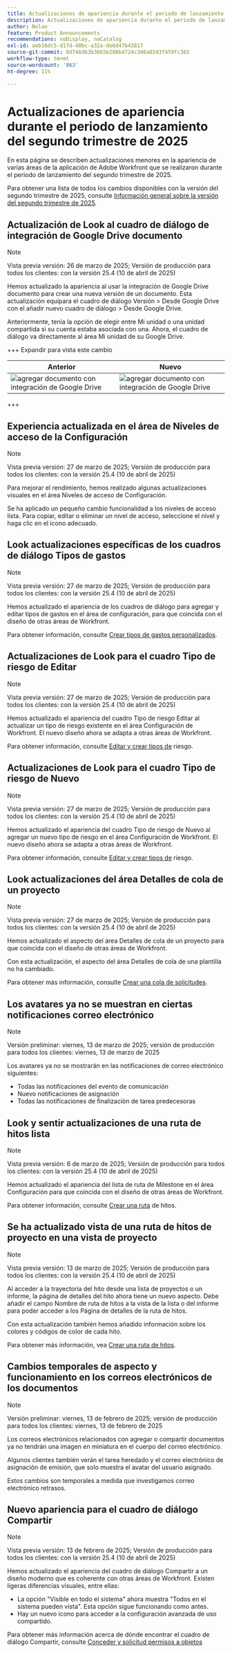 ```yaml
---
title: Actualizaciones de apariencia durante el periodo de lanzamiento del segundo trimestre de 2025
description: Actualizaciones de apariencia durante el periodo de lanzamiento del segundo trimestre de 2025
author: Nolan
feature: Product Announcements
recommendations: noDisplay, noCatalog
exl-id: aeb16dc5-d17d-40bc-a32a-de6d47b43817
source-git-commit: 0d746db3b3665b288b4724c346a02d3f459fc365
workflow-type: tm+mt
source-wordcount: '863'
ht-degree: 11%

---
```


# Actualizaciones de apariencia durante el periodo de lanzamiento del segundo trimestre de 2025

En esta página se describen actualizaciones menores en la apariencia de varias áreas de la aplicación de Adobe Workfront que se realizaron durante el periodo de lanzamiento del segundo trimestre de 2025.

Para obtener una lista de todos los cambios disponibles con la versión del segundo trimestre de 2025, consulte [Información general sobre la versión del segundo trimestre de 2025](/help/quicksilver/product-announcements/product-releases/25-q2-release-activity/25-q2-release-overview.md).

## Actualización de Look al cuadro de diálogo de integración de Google Drive documento

>[!NOTE]
>
>Vista previa versión: 26 de marzo de 2025; Versión de producción para todos los clientes: con la versión 25.4 (10 de abril de 2025)

Hemos actualizado la apariencia al usar la integración de Google Drive documento para crear una nueva versión de un documento. Esta actualización equipara el cuadro de diálogo Versión > Desde Google Drive con el añadir nuevo cuadro de diálogo > Desde Google Drive.

Anteriormente, tenía la opción de elegir entre Mi unidad o una unidad compartida si su cuenta estaba asociada con una. Ahora, el cuadro de diálogo va directamente al área Mi unidad de su Google Drive.

+++ Expandir para vista este cambio

<table>
 <thead>
    <tr>
        <th>Anterior</th>
        <th>Nuevo</th>
    </tr>
  </thead>
 <tr>
        <td><img src="assets/legacy-add.png" alt="agregar documento con integración de Google Drive"></td>
         <td><img src="assets/new-add.png" alt="agregar documento con integración de Google Drive"></td>
    </tr>
</table>

+++

## Experiencia actualizada en el área de Niveles de acceso de la Configuración

>[!NOTE]
>
>Vista previa versión: 27 de marzo de 2025; Versión de producción para todos los clientes: con la versión 25.4 (10 de abril de 2025)

Para mejorar el rendimiento, hemos realizado algunas actualizaciones visuales en el área Niveles de acceso de Configuración.

Se ha aplicado un pequeño cambio funcionalidad a los niveles de acceso lista. Para copiar, editar o eliminar un nivel de acceso, seleccione el nivel y haga clic en el icono adecuado.


## Look actualizaciones específicas de los cuadros de diálogo Tipos de gastos

>[!NOTE]
>
>Vista previa versión: 27 de marzo de 2025; Versión de producción para todos los clientes: con la versión 25.4 (10 de abril de 2025)

Hemos actualizado el apariencia de los cuadros de diálogo para agregar y editar tipos de gastos en el área de configuración, para que coincida con el diseño de otras áreas de Workfront.

Para obtener información, consulte [Crear tipos de gastos personalizados](/help/quicksilver/administration-and-setup/set-up-workfront/configure-system-defaults/create-custom-expense-types.md).

## Actualizaciones de Look para el cuadro Tipo de riesgo de Editar

>[!NOTE]
>
>Vista previa versión: 27 de marzo de 2025; Versión de producción para todos los clientes: con la versión 25.4 (10 de abril de 2025)

Hemos actualizado el apariencia del cuadro Tipo de riesgo Editar al actualizar un tipo de riesgo existente en el área Configuración de Workfront. El nuevo diseño ahora se adapta a otras áreas de Workfront.

Para obtener información, consulte [Editar y crear tipos de](/help/quicksilver/administration-and-setup/set-up-workfront/configure-system-defaults/edit-create-risk-types.md) riesgo.

## Actualizaciones de Look para el cuadro Tipo de riesgo de Nuevo

>[!NOTE]
>
>Vista previa versión: 27 de marzo de 2025; Versión de producción para todos los clientes: con la versión 25.4 (10 de abril de 2025)

Hemos actualizado el apariencia del cuadro Tipo de riesgo de Nuevo al agregar un nuevo tipo de riesgo en el área Configuración de Workfront. El nuevo diseño ahora se adapta a otras áreas de Workfront.

Para obtener información, consulte [Editar y crear tipos de](/help/quicksilver/administration-and-setup/set-up-workfront/configure-system-defaults/edit-create-risk-types.md) riesgo.

## Look actualizaciones del área Detalles de cola de un proyecto

>[!NOTE]
>
>Vista previa versión: 27 de marzo de 2025; Versión de producción para todos los clientes: con la versión 25.4 (10 de abril de 2025)

Hemos actualizado el aspecto del área Detalles de cola de un proyecto para que coincida con el diseño de otras áreas de Workfront.

Con esta actualización, el aspecto del área Detalles de cola de una plantilla no ha cambiado.

Para obtener más información, consulte [Crear una cola de solicitudes](/help/quicksilver/manage-work/requests/create-and-manage-request-queues/create-request-queue.md).

## Los avatares ya no se muestran en ciertas notificaciones correo electrónico

>[!NOTE]
>
>Versión preliminar: viernes, 13 de marzo de 2025; versión de producción para todos los clientes: viernes, 13 de marzo de 2025


Los avatares ya no se mostrarán en las notificaciones de correo electrónico siguientes:

* Todas las notificaciones del evento de comunicación
* Nuevo notificaciones de asignación
* Todas las notificaciones de finalización de tarea predecesoras

## Look y sentir actualizaciones de una ruta de hitos lista

>[!NOTE]
>
>Vista previa versión: 6 de marzo de 2025; Versión de producción para todos los clientes: con la versión 25.4 (10 de abril de 2025)

Hemos actualizado el apariencia del lista de ruta de Milestone en el área Configuración para que coincida con el diseño de otras áreas de Workfront.

Para obtener información, consulte [Crear una ruta](/help/quicksilver/administration-and-setup/customize-workfront/configure-approval-milestone-processes/create-milestone-path.md) de hitos.

## Se ha actualizado vista de una ruta de hitos de proyecto en una vista de proyecto

>[!NOTE]
>
>Vista previa versión: 13 de marzo de 2025; Versión de producción para todos los clientes: con la versión 25.4 (10 de abril de 2025)

Al acceder a la trayectoria del hito desde una lista de proyectos o un informe, la página de detalles del hito ahora tiene un nuevo aspecto. Debe añadir el campo Nombre de ruta de hitos a la vista de la lista o del informe para poder acceder a los Página de detalles de la ruta de hitos.

Con esta actualización también hemos añadido información sobre los colores y códigos de color de cada hito.

Para obtener más información, vea [Crear una ruta de hitos](/help/quicksilver/administration-and-setup/customize-workfront/configure-approval-milestone-processes/create-milestone-path.md).

## Cambios temporales de aspecto y funcionamiento en los correos electrónicos de los documentos

>[!NOTE]
>
>Versión preliminar: viernes, 13 de febrero de 2025; versión de producción para todos los clientes: viernes, 13 de febrero de 2025

Los correos electrónicos relacionados con agregar o compartir documentos ya no tendrán una imagen en miniatura en el cuerpo del correo electrónico.

Algunos clientes también verán el tarea heredado y el correo electrónico de asignación de emisión, que solo muestra el avatar del usuario asignado.

Estos cambios son temporales a medida que investigamos correo electrónico retrasos.

## Nuevo apariencia para el cuadro de diálogo Compartir

>[!NOTE]
>
>Vista previa versión: 13 de febrero de 2025; Versión de producción para todos los clientes: con la versión 25.4 (10 de abril de 2025)

Hemos actualizado el apariencia del cuadro de diálogo Compartir a un diseño moderno que es coherente con otras áreas de Workfront. Existen ligeras diferencias visuales, entre ellas:

* La opción &quot;Visible en todo el sistema&quot; ahora muestra &quot;Todos en el sistema pueden vista&quot;. Esta opción sigue funcionando como antes.
* Hay un nuevo icono para acceder a la configuración avanzada de uso compartido.

Para obtener más información acerca de dónde encontrar el cuadro de diálogo Compartir, consulte [Conceder y solicitud permisos a objetos](/help/quicksilver/workfront-basics/grant-and-request-access-to-objects/grant-and-request-access-to-objects.md)
